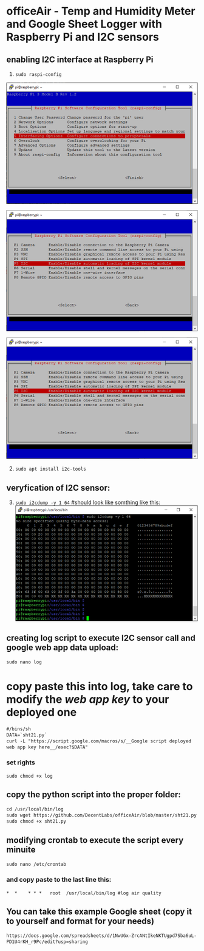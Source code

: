 # officeAir - Temp and Humidity Meter and Google Sheet Logger with Raspberry Pi and I2C sensors

## enabling I2C interface at Raspberry Pi
1. `sudo raspi-config`

![raspi-config](https://github.com/DecentLabs/officeAir/blob/master/1_raspi-config_intef_options.png)

![Interface Options](https://github.com/DecentLabs/officeAir/blob/master/2_raspi-config_intef_options_i2c.png)

![enable I2C](https://github.com/DecentLabs/officeAir/blob/master/2_raspi-config_intef_options_i2c.png)

2. `sudo apt install i2c-tools`

## veryfication of I2C sensor:
3. `sudo i2cdump -y 1 64`
#should look like somthing like this:
![I2C map](https://github.com/DecentLabs/officeAir/blob/master/4_i2cdump_map.png)


## creating log script to execute I2C sensor call and google web app data upload:
    sudo nano log
    
# copy paste this into log, take care to modify the _web app key_ to your deployed one
    #/bins/sh
    DATA=`sht21.py`
    curl -L "https://script.google.com/macros/s/__Google script deployed web app key here__/exec?$DATA"

### set rights
    sudo chmod +x log
    
 ## copy the python script into the proper folder:
    cd /usr/local/bin/log
    sudo wget https://github.com/DecentLabs/officeAir/blob/master/sht21.py
    sudo chmod +x sht21.py

## modifying crontab to execute the script every minuite
    sudo nano /etc/crontab

### and copy paste to the last line this:

    *  *    * * *   root  /usr/local/bin/log #log air quality
    
## You can take this example Google sheet (copy it to yourself and format for your needs)


    
    https://docs.google.com/spreadsheets/d/1NwUGx-ZrcANtIkeNKTUgpd7Sba6uL-PD1U4rKH_r9Pc/edit?usp=sharing

    
    
